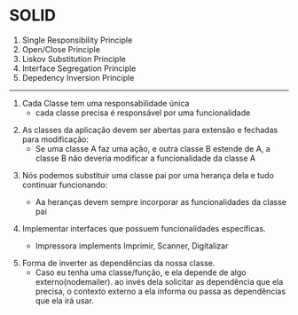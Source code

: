 # SOLID

1. Single Responsibility  Principle
2. Open/Close Principle
3. Liskov Substitution Principle
4. Interface Segregation Principle
5. Depedency Inversion Principle

---------------------------------------------------------------

1. Cada Classe tem uma responsabilidade única
   - cada classe precisa é responsável por uma funcionalidade

<p>

2. As classes da aplicação devem ser abertas para extensão e fechadas para modificação:
   - Se uma classe A faz uma ação, e outra classe B estende de A, a classe B não deveria modificar a funcionalidade da classe A
  
<p>

3.  Nós podemos substituir uma classe pai por uma herança dela e tudo continuar funcionando:
    - Aa heranças devem sempre incorporar as funcionalidades da classe pai

4. Implementar interfaces que possuem funcionalidades específicas.
   -  Impressora implements Imprimir, Scanner, Digitalizar

<p>

5. Forma de inverter as dependências da nossa classe. 
   -  Caso eu tenha uma classe/função, e ela depende de algo externo(nodemailer). ao invés dela solicitar as dependência que ela precisa, o contexto externo a ela informa ou passa as dependências que ela irá usar.

   